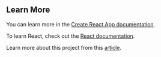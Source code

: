 ## Learn More

You can learn more in the [Create React App documentation](https://facebook.github.io/create-react-app/docs/getting-started).

To learn React, check out the [React documentation](https://reactjs.org/).

Learn more about this project from this [article](https://www.smashingmagazine.com/2020/08/redux-real-world-application/).
